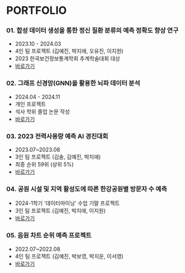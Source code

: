 # PORTFOLIO

[포트폴리오 PDF로 확인하기]: https://drive.google.com/file/d/1ATPX81CPA0MUDFgMGhbh6FrkI95I4cG_/view?usp=drive_link

### 01. 합성 데이터 생성을 통한 정신 질환 분류의 예측 정확도 향상 연구
- 2023.10 - 2024.03
- 4인 팀 프로젝트 (김예진, 박지애, 오유진, 이지원)
- 2023 한국보건정보통계학회 추계학술대회 대상
- [바로가기](https://github.com/yegenuine/Portfolio/tree/main/EEG_CNN)

### 02. 그래프 신경망(GNN)을 활용한 뇌파 데이터 분석
- 2024.04 - 2024.11
- 개인 프로젝트
- 석사 학위 졸업 논문 작성
- [바로가기](https://github.com/yegenuine/Portfolio/tree/main/EEG_GNN)

### 03. 2023 전력사용량 예측 AI 경진대회
- 2023.07~2023.08
- 3인 팀 프로젝트 (김솔, 김예진, 박지애)
- 최종 순위 59위 (상위 5%)
- [바로가기](https://github.com/yegenuine/Portfolio/tree/main/power_consum)
  
### 04. 공원 시설 및 지역 활성도에 따른 한강공원별 방문자 수 예측
- 2024-1학기 '데이터마이닝' 수업 기말 프로젝트
- 3인 팀 프로젝트 (김예진, 박지애, 이지원)
- [바로가기](https://github.com/yegenuine/Portfolio/tree/main/hangan_park)

### 05. 음원 차트 순위 예측 프로젝트
- 2022.07~2022.08
- 4인 팀 프로젝트 (김예진, 박보영, 박지운, 이서영)
- [바로가기](https://github.com/yegenuine/Portfolio/tree/main/music_chart)

